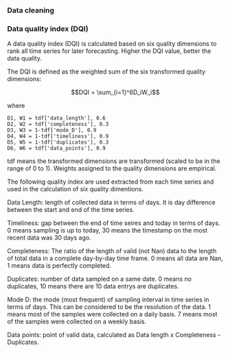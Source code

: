 ### Data cleaning

### Data quality index (DQI)

A data quality index (DQI) is calculated based on six quality dimensions to rank all time series for later forecasting. Higher the DQI value, better the data quality.

The DQI is defined as the weighted sum of the six transformed quality dimensions:

$$DQI = \sum_{i=1}^6D_iW_i$$

where  

    D1, W1 = tdf['data_length'], 0.6
    D2, W2 = tdf['completeness'], 0.3
    D3, W3 = 1-tdf['mode_D'], 0.9
    D4, W4 = 1-tdf['timeliness'], 0.9
    D5, W5 = 1-tdf['duplicates'], 0.3
    D6, W6 = tdf['data_points'], 0.9

tdf means the transformed dimensions are transformed (scaled to be in the range of 0 to 1). Weights assigned to the quality dimensions are empirical. 

The following quality index are used extracted from each time series and used in the calculation of six quality dimentions. 

Data Length: length of collected data in terms of days. It is day difference between the start and end of the time series. 

Timeliness: gap between the end of time seires and today in terms of days. 0 means sampling is up to today, 30 means the timestamp on the most recent data was 30 days ago.

Completeness: The ratio of the length of valid (not Nan) data to the length of total data in a complete day-by-day time frame. 0 means all data are Nan, 1 means data is perfectly completed.

Duplicates: number of data sampled on a same date. 0 means no duplicates, 10 means there are 10 data entrys are duplicates.   

Mode D: the mode (most frequent) of sampling interval in time series in terms of days. This can be considered to be the resolution of the data. 1 means most of the samples were collected on a daily basis. 7 means most of the samples were collected on a weekly basis.

Data points: point of valid data, calculated as Data length x Completeness - Duplicates.
   
